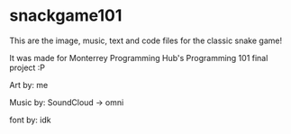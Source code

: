# snackgame101

This are the image, music, text and code files for the classic snake game!

It was made for Monterrey Programming Hub's Programming 101 final project :P

Art by: me

Music by: SoundCloud -> omni

font by: idk
